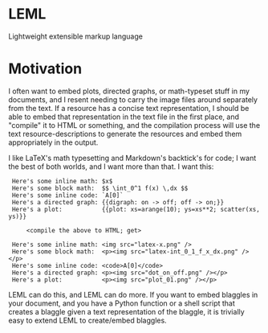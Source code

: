 LEML
====

Lightweight extensible markup language

Motivation
==========

I often want to embed plots, directed graphs, or math-typeset stuff in my documents, and I resent needing to carry the image files around separately from the text. If a resource has a concise text representation, I should be able to embed that representation in the text file in the first place, and "compile" it to HTML or something, and the compilation process will use the text resource-descriptions to generate the resources and embed them appropriately in the output.

I like LaTeX's math typesetting and Markdown's backtick's for code; I want the best of both worlds, and I want more than that. I want this:

	 Here's some inline math: $x$
	 Here's some block math:  $$ \int_0^1 f(x) \,dx $$
	 Here's some inline code: `A[0]`
	 Here's a directed graph: {{digraph: on -> off; off -> on;}}
	 Here's a plot:           {{plot: xs=arange(10); ys=xs**2; scatter(xs, ys)}}

         <compile the above to HTML; get>

	 Here's some inline math: <img src="latex-x.png" />
	 Here's some block math:  <p><img src="latex-int_0_1_f_x_dx.png" /></p>
	 Here's some inline code: <code>A[0]</code>
	 Here's a directed graph: <p><img src="dot_on_off.png" /></p>
	 Here's a plot:           <p><img src="plot_01.png" /></p>

LEML can do this, and LEML can do more. If you want to embed blaggles in your document, and you have a Python function or a shell script that creates a blaggle given a text representation of the blaggle, it is trivially easy to extend LEML to create/embed blaggles.
